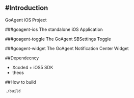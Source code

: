 #Introduction
-------------

GoAgent iOS Project

###goagent-ios 
    The standalone iOS Application

###goagent-toggle
    The GoAgent SBSettings Toggle
    
###goagent-widget
    The GoAgent Notification Center Widget

##Dependecncy

*  Xcode4 + iOS5 SDK  
*  theos  

##How to build

	./build






	
	